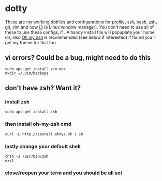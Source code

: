dotty
=====

These are my working dotfiles and configurations for profile, ssh, bash, zsh, git, vim and now [i3](http://i3wm.org/) (a Linux window manager). You don't need to use all of these to use these configs, if . A handy install file will popuplate your home dir, also [Oh my zsh](http://ohmyz.sh/) is recommended (see below if interested) if found you'll get my theme for that too.

## vi errors? Could be a bug, might need to do this

```
sudo apt-get install vim-nox
mkdir ~/.vim/backups
```

## don't have zsh? Want it?

### install zsh

```
sudo apt-get install zsh
```

### then install oh-my-zsh cmd

```
curl -L http://install.ohmyz.sh | sh
```

### lastly change your default shell

```
chsh -s /usr/bin/zsh
exit
```

### close/reopen your term and you should be all set
